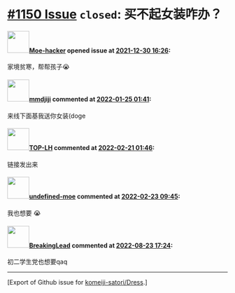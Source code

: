 # [\#1150 Issue](https://github.com/komeiji-satori/Dress/issues/1150) `closed`: 买不起女装咋办？

#### <img src="https://avatars.githubusercontent.com/u/76621454?u=2deacbfe6a8af3771c8450b7ea948863546cb10c&v=4" width="50">[Moe-hacker](https://github.com/Moe-hacker) opened issue at [2021-12-30 16:26](https://github.com/komeiji-satori/Dress/issues/1150):

家境贫寒，帮帮孩子😭

#### <img src="https://avatars.githubusercontent.com/u/25279643?u=a4126c37db78015bc77eca2da038fe46b13f534f&v=4" width="50">[mmdjiji](https://github.com/mmdjiji) commented at [2022-01-25 01:41](https://github.com/komeiji-satori/Dress/issues/1150#issuecomment-1020722820):

来线下面基我送你女装(doge

#### <img src="https://avatars.githubusercontent.com/u/49888630?u=dc974b7afec594a100aacfa3ac9d73ac929aa86b&v=4" width="50">[TOP-LH](https://github.com/TOP-LH) commented at [2022-02-21 01:46](https://github.com/komeiji-satori/Dress/issues/1150#issuecomment-1046392437):

链接发出来

#### <img src="https://avatars.githubusercontent.com/u/29992205?u=d21fa94aa9af5a56cc1f51ab9482d88154ea62a9&v=4" width="50">[undefined-moe](https://github.com/undefined-moe) commented at [2022-02-23 09:45](https://github.com/komeiji-satori/Dress/issues/1150#issuecomment-1048604010):

我也想要 😭

#### <img src="https://avatars.githubusercontent.com/u/30070684?u=80afcbacedf5b33b541fa919bba014720011e834&v=4" width="50">[BreakingLead](https://github.com/BreakingLead) commented at [2022-08-23 17:24](https://github.com/komeiji-satori/Dress/issues/1150#issuecomment-1224396554):

初二学生党也想要qaq


-------------------------------------------------------------------------------



[Export of Github issue for [komeiji-satori/Dress](https://github.com/komeiji-satori/Dress).]
